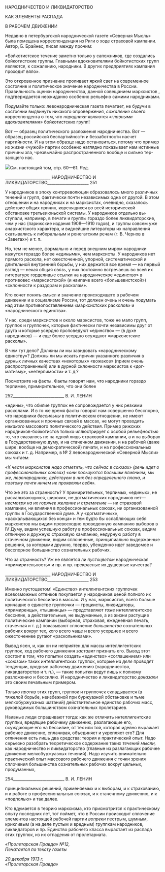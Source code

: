 НАРОДНИЧЕСТВО И ЛИКВИДАТОРСТВО

КАК ЭЛЕМЕНТЫ РАСПАДА

В РАБОЧЕМ ДВИЖЕНИИ

Недавно в петербургской народнической газете «Северная Мысль» была помещена корреспонденция из Риги о ходе страховой кампании. Автор, Б. Брайнес, писал между прочим:

«Бойкотистское течение заметно только у сапожников, где создались бойкотистские группы. Главны­ми вдохновителями бойкотистских групп являются, к сожалению, народники. В других предприятиях кампания проходит вяло».

Это откровенное признание проливает яркий свет на современное состояние и поли­тическое значение народничества в России. Правильность оценки народничества, дан­ной совещанием марксистов , подтверждается неожиданно особенно рельефно самими народниками.

Подумайте только: левонародническая газета печатает, не будучи в состоянии вы­двинуть никакого опровержения, _сожаление_ своего корреспондента о том, что _народ­ники_ являются _«главными вдохновителями»_ бойкотистских групп!

Вот — образец политического разложения народничества. Вот — образец россий­ской беспартийности и беззаботности насчет партийности. И на этом образце надо ос­тановиться, потому что пример из жизни «чужой» партии особенно наглядно показыва­ет нам истинные причины зла, чрезвычайно распространенного вообще и сильно тер­зающего нас.

![](file:///C:/Users/bot32/AppData/Local/Temp/msohtmlclip1/01/clip_image001.png)См. настоящий том, стр. 60—61. _Ред._

  

_______________________ НАРОДНИЧЕСТВО И ЛИКВИДАТОРСТВО_____________________ 251

У народников в эпоху контрреволюции образовалось много различных течений и групп, фактически почти независимых одна от другой. В этом отношении и на народ­никах и на марксистах, очевидно, сказалось действие общих причин, коренящихся во всей исторической обстановке третьеиюньской системы. У народников отдельно вы­ступали, например, в печати и группы гораздо более ликвидаторские, чем у нас (париж­ские издания 1908—1910 годов), и группы совсем уже анархистского характера, и вид­нейшие литераторы их направления скатывались к либеральным и ренегатским речам (г. В. Чернов в «Заветах») и т. п.

Но, тем не менее, формально и перед внешним миром народники кажутся гораздо более _«едиными»,_ чем марксисты. У народников нет прямого раскола, нет ожесточен­ной, упорной, систематической и длительной внутренней борьбы, у них держится все время — на первый взгляд — некая общая связь, у них постоянно встречаешь во всей их литературе горделивые ссылки на народническое «единство» в противовес «маркси­стской» (и наипаче всего «большевистской») «склонности к раздорам и расколам».

Кто хочет понять смысл и значение происходящего в рабочем движении и в социа­лизме России, тот должен очень и очень подумать над этим противопоставлением «марксистских расколов» и «народнического единства».

У нас, среди марксистов и около марксистов, тоже не мало групп, группок и группо­чек, которые фактически почти независимы друг от друга и которые усердно пропове­дуют «единство» — (в духе народников) — и еще более усердно осуждают «марксист­ские расколы».

В чем тут дело? Должны ли мы завидовать «народническому единству»? Должны ли мы искать причин указанного различия в дурных личных качествах «некоторых» «во­жаков» (прием очень распространенный) или в дурной склонности марксистов к «дог­матизму», «нетерпимости» и т. д.?

Посмотрите на факты. Факты говорят нам, что народники гораздо терпимее, прими­рительное, что они более

  

252__________________________ В. И. ЛЕНИН

«едины», что обилие группок не сопровождается у них резкими расколами. И в то же время факты говорят нам совершенно бесспорно, что народники _бессильны_ в политиче­ском отношении, не имеют организованных и прочных связей в массах, не могут про­водить _никакого_ массового политического действия. Пример рижских народников-бойкотистов только иллюстрирует с особой рельефностью то, что сказалось не на од­ной лишь страховой кампании, а и на выборах в Государственную думу, и на стачечном движении, и на рабочей (даже шире: вообще на демократической) печати, и на профес­сиональных союзах и т. д. Например, в № 2 левонароднической «Северной Мысли» мы читаем:

_«К чести марксистов надо отметить, что сейчас в союзах» (речь идет о профессиональных союзах) «они пользуются боль­шим влиянием, мы же, левонародники, действуем в них без оп­ределенного плана, и поэтому почти ничем не проявляли себя»._

Что же это за странность? У примирительных, терпимых, «единых», не раскалы­вающихся, широких, не догматических народников нет— _несмотря на их горя­чее желание и стремление_ — ни страховой кампании, ни влияния в профес­сиональных союзах, ни организованной группы в Государственной думе. А у «догма­тичных», «раскалывающихся без конца» и тем будто бы ослабляющих себя марксистов мы видим превосходно проведенную кампанию выборов в IV Думу, видим успешную работу в профессиональных союзах, видим отличную и дружную страховую кампанию, недурную работу в стачечном движении, видим сплоченные, принципиально выдер­жанные решения, за которыми дружно, твердо, убежденно идет заведомое и бесспорное большинство сознательных рабочих.

Что за странность? Уж не является ли _пустоцветом_ народническая «примиритель­ность» и пр. и пр. прекрасные их душевные качества?

  

_______________________ НАРОДНИЧЕСТВО И ЛИКВИДАТОРСТВО_____________________ 253

Именно пустоцветом! «Единство» интеллигентских группочек всевозможных оттен­ков покупается у народников ценой полного их политического бессилия в массах. И у нас, марксистов, всего больше кричащие о единстве группочки — троцкисты, ликвида­торы, «примиренцы», «тышкинцы» — представляют _тоже_ интеллигентское бессилие, а действительные, не выдуманные, а из жизни растущие политические кампании (вы­борная, страховая, ежедневная печать, стачечная и т. д.) показывают сплочение _боль­шинства_ сознательных рабочих вокруг тех, кого всего чаще и всего усерднее и всего ожесточеннее ругают «раскольниками».

Вывод ясен, и, как он ни неприятен для массы интеллигентских группок, ход рабоче­го движения _заставит_ признать его. Вывод этот состоит в том, что попытки создать «единство» «соглашением» или «союзом» таких интеллигентских группок, которые _на_ _деле_ проводят тенденции, _вредные_ рабочему движению (народничество, ликвидаторст­во и т. п.), — такие попытки ведут лишь к полному разложению и бессилию. И народ­ничество и ликвидаторство _доказали_ это своим печальным примером.

Только _против_ этих групп, группок и группочек складывается (в тяжелой борьбе, неизбежной при буржуазной обстановке и тьме мелкобуржуазных шатаний) действи­тельное единство рабочих масс, руководимых большинством сознательных пролетари­ев.

Наивные люди спрашивают тогда: как же отличить интеллигентские группки, вре­дящие рабочему движению, разлагающие его, осуждающие его на бессилие, от тех или той, которая идейно выражает рабочее движение, сплачивая, объединяет и укрепляет его? Для отличения есть лишь два средства: теория и практический опыт. Надо серьез­но разобрать теоретическое содержание таких _течений мысли,_ как народничество и ли­квидаторство (главные из разлагающих рабочее движение мелкобуржуазных течений). Надо изучить внимательно практический опыт массового рабочего движения с точки зрения сплочения большинства сознательных рабочих вокруг цельных, продуманных,

  

254__________________________ В. И. ЛЕНИН

принципиальных решений, применяемых и к выборам, и к страхованию, и к работе в профессиональных союзах, и к стачечному движению, и к «подполью» и так далее.

Кто вдумается в теорию марксизма, кто присмотрится к практическому опыту по­следних лет, тот поймет, что в России происходит сплочение элементов настоящей ра­бочей партии _вопреки_ пестрым, шумным, крикливым (а на деле пустым и вредным) группкам народников, ликвидаторов и пр. Единство рабочего класса вырастает из рас­пада этих группок, из их отпадения от пролетариата.

_«Пролетарская Правда» №12,                                                        Печатается по тексту газеты_

_20 декабря 1913 г.                                                                        «Пролетарская Правда»_